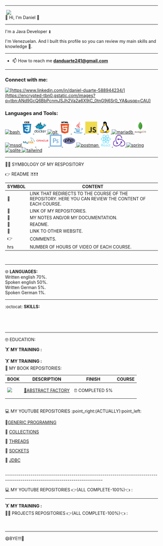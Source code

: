 


---




<img align="right" hight="600" width="500" src="https://github.com/DanielDb12/DanielDb12/assets/101514319/69d47ef4-1c42-4c42-bddf-f1dec19fb2d4" />

👋 Hi, I'm Daniel  🧔 <br/>

----------------------------------------
I'm a Java Developer  ⏫<br/>

I'm Venezuelan. And I built this profile so you can review my main skills and knowledge 🧠. </br>

-------------------------------------------------------------------------------------------------------------------------------------

- 📫 How to reach me **danduarte241@gmail.com**

-------------------------------------------------------------------------------------------------------------------------------------

<h3 align="left">Connect with me:</h3>
<p align="left">
<a href="https://linkedin.com/in/https://www.linkedin.com/in/daniel-duarte-588944234/" target="blank"><img align="center" src="https://raw.githubusercontent.com/rahuldkjain/github-profile-readme-generator/master/src/images/icons/Social/linked-in-alt.svg" alt="[https://www.linkedin.com/in/daniel-duarte-588944234/](https://encrypted-tbn0.gstatic.com/images?q=tbn:ANd9GcQ6BbPcnmJSJh2Va2a6X9iC_0tnG9j6Sr0_YA&usqp=CAU)" height="30" width="40" /></a>
</p>



<h3 align="left">Languages and Tools:</h3>
<p align="left"> <a href="https://www.gnu.org/software/bash/" target="_blank" rel="noreferrer"> <img src="https://www.vectorlogo.zone/logos/gnu_bash/gnu_bash-icon.svg" alt="bash" width="40" height="40"/> </a> <a href="https://www.w3schools.com/css/" target="_blank" rel="noreferrer"> <img src="https://raw.githubusercontent.com/devicons/devicon/master/icons/css3/css3-original-wordmark.svg" alt="css3" width="40" height="40"/> </a> <a href="https://www.docker.com/" target="_blank" rel="noreferrer"> <img src="https://raw.githubusercontent.com/devicons/devicon/master/icons/docker/docker-original-wordmark.svg" alt="docker" width="40" height="40"/> </a> <a href="https://git-scm.com/" target="_blank" rel="noreferrer"> <img src="https://www.vectorlogo.zone/logos/git-scm/git-scm-icon.svg" alt="git" width="40" height="40"/> </a> <a href="https://www.w3.org/html/" target="_blank" rel="noreferrer"> <img src="https://raw.githubusercontent.com/devicons/devicon/master/icons/html5/html5-original-wordmark.svg" alt="html5" width="40" height="40"/> </a> <a href="https://www.java.com" target="_blank" rel="noreferrer"> <img src="https://raw.githubusercontent.com/devicons/devicon/master/icons/java/java-original.svg" alt="java" width="40" height="40"/> </a> <a href="https://developer.mozilla.org/en-US/docs/Web/JavaScript" target="_blank" rel="noreferrer"> <img src="https://raw.githubusercontent.com/devicons/devicon/master/icons/javascript/javascript-original.svg" alt="javascript" width="40" height="40"/> </a> <a href="https://www.linux.org/" target="_blank" rel="noreferrer"> <img src="https://raw.githubusercontent.com/devicons/devicon/master/icons/linux/linux-original.svg" alt="linux" width="40" height="40"/> </a> <a href="https://mariadb.org/" target="_blank" rel="noreferrer"> <img src="https://www.vectorlogo.zone/logos/mariadb/mariadb-icon.svg" alt="mariadb" width="40" height="40"/> </a> <a href="https://www.mongodb.com/" target="_blank" rel="noreferrer"> <img src="https://raw.githubusercontent.com/devicons/devicon/master/icons/mongodb/mongodb-original-wordmark.svg" alt="mongodb" width="40" height="40"/> </a> <a href="https://www.microsoft.com/en-us/sql-server" target="_blank" rel="noreferrer"> <img src="https://www.svgrepo.com/show/303229/microsoft-sql-server-logo.svg" alt="mssql" width="40" height="40"/> </a> <a href="https://www.mysql.com/" target="_blank" rel="noreferrer"> <img src="https://raw.githubusercontent.com/devicons/devicon/master/icons/mysql/mysql-original-wordmark.svg" alt="mysql" width="40" height="40"/> </a> <a href="https://www.oracle.com/" target="_blank" rel="noreferrer"> <img src="https://raw.githubusercontent.com/devicons/devicon/master/icons/oracle/oracle-original.svg" alt="oracle" width="40" height="40"/> </a> <a href="https://www.photoshop.com/en" target="_blank" rel="noreferrer"> <img src="https://raw.githubusercontent.com/devicons/devicon/master/icons/photoshop/photoshop-line.svg" alt="photoshop" width="40" height="40"/> </a> <a href="https://www.php.net" target="_blank" rel="noreferrer"> <img src="https://raw.githubusercontent.com/devicons/devicon/master/icons/php/php-original.svg" alt="php" width="40" height="40"/> </a> <a href="https://postman.com" target="_blank" rel="noreferrer"> <img src="https://www.vectorlogo.zone/logos/getpostman/getpostman-icon.svg" alt="postman" width="40" height="40"/> </a> <a href="https://reactjs.org/" target="_blank" rel="noreferrer"> <img src="https://raw.githubusercontent.com/devicons/devicon/master/icons/react/react-original-wordmark.svg" alt="react" width="40" height="40"/> </a> <a href="https://redux.js.org" target="_blank" rel="noreferrer"> <img src="https://raw.githubusercontent.com/devicons/devicon/master/icons/redux/redux-original.svg" alt="redux" width="40" height="40"/> </a> <a href="https://spring.io/" target="_blank" rel="noreferrer"> <img src="https://www.vectorlogo.zone/logos/springio/springio-icon.svg" alt="spring" width="40" height="40"/> </a> <a href="https://www.sqlite.org/" target="_blank" rel="noreferrer"> <img src="https://www.vectorlogo.zone/logos/sqlite/sqlite-icon.svg" alt="sqlite" width="40" height="40"/> </a> <a href="https://tailwindcss.com/" target="_blank" rel="noreferrer"> <img src="https://www.vectorlogo.zone/logos/tailwindcss/tailwindcss-icon.svg" alt="tailwind" width="40" height="40"/> </a> </p>

-------------------------------------------------------------------------------------------------------------------------------------
:mage_man: SYMBOLOGY OF MY RESPOSITORY  <br>

:point_right: README :grey_exclamation::exclamation::grey_exclamation::exclamation::grey_exclamation::exclamation:  <br>

| SYMBOL  | CONTENT |
| ------------- | ------------- |
| :small_orange_diamond:  | LINK THAT REDIRECTS TO THE COURSE OF THE REPOSITORY. HERE YOU CAN REVIEW THE CONTENT OF EACH COURSE. |
| :small_blue_diamond: | LINK OF MY REPOSITORIES.  |
| :memo: | MY NOTES AND/OR MY DOCUMENTATION. |
| :eyes: | README.  |
| :rocket: | LINK TO OTHER WEBSITE. |
| :point_right: | COMMENTS. |
| hrs | NUMBER OF HOURS OF VIDEO OF EACH COURSE. |


<br>



-------------------------------------------------------------------------------------------------------------------------------------

🌐 <b>LANGUAGES: </b> <br>
Written english 70%. <br>
Spoken english 50%.<br> 
Written German 5%. <br>
Spoken German 1%.<br> 

-------------------------------------------------------------------------------------------------------------------------------------
:octocat: <b>SKILLS:</b>


<br>

![]()



--------------------------------------------------------------------------------------------------------------------------------

🤓 EDUCATION:

🏋️ <b> MY TRAINING : </b><br/>




🏋️ <b> MY TRAINING : </b><br/>
📖 MY BOOK REPOSITORIES:

| BOOK  |  DESCRIPTION | FINISH | COURSE |
| ------------- | ------------- | --------- |------------|
| <img width="150" src="https://github.com/DanielDb12/DanielDb12/assets/101514319/4e4bffa6-6ef1-4002-a596-2701e1f44490" />  | <p><a href="https://github.com/DanielDb12/DesignerPattern/tree/main2/DessingPatterns/src/abstractfactory"> 🔷ABSTRACT FACTORY</a></p>  | ⏰ COMPLETED 5% |


<br> 
💻 MY YOUTUBE REPOSITORIES :point_right:(ACTUALLY):point_left: 
<p> 🔷<a href="https://github.com/DanielDb12/pildorasinformaticas/tree/main2/CursoPildoras/src/Generica">GENERIC PROGRAMING</a></p>
<p> 🔷 <a href="https://github.com/DanielDb12/pildorasinformaticas/tree/main2/CursoPildoras/src/Colecciones">COLLECTIONS</a></p>
<p> 🔷 <a href="https://github.com/DanielDb12/pildorasinformaticas/tree/main2/CursoPildoras/src/Threads">THREADS</a></p>
<p> 🔷 <a href="https://github.com/DanielDb12/pildorasinformaticas/tree/main2/CursoPildoras/src/Socket/sockes1">SOCKETS</a></p>
<p> 🔷 <a href="https://github.com/DanielDb12/pildorasinformaticas/tree/main2/CursoPildoras/src/JDBC">JDBC</a></p>

  


<br>   
--------------------------------------------------------------------------------------------------------------------------------

💻 MY YOUTUBE REPOSITORIES :point_right:(ALL COMPLETE-100%):point_left: :



--------------------------------------------------------------------------------------------------------------------------------

🏋️ <b> MY TRAINING : </b><br/>
👨‍💻 PROJECTS REPOSITORIES :point_right:(ALL COMPLETE-100%):point_left: : 

<br>  

--------------------------------------------------------------------------------------------------------------------------------

😄BYE!!!👋





